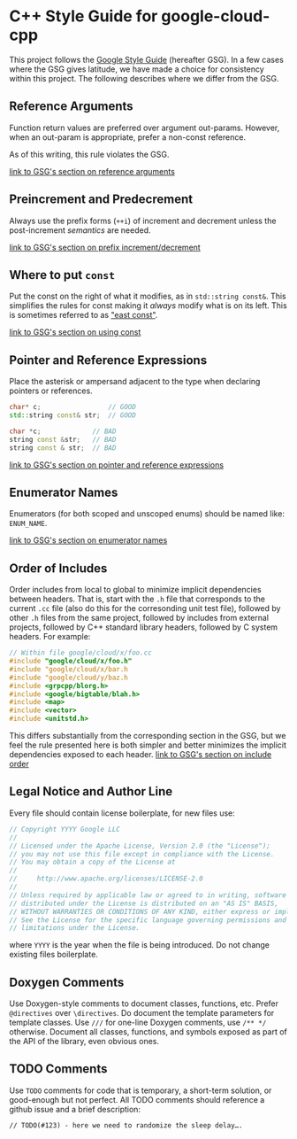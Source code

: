 # C++ Style Guide for google-cloud-cpp

This project follows the [Google Style Guide][google-style-guide-link]
(hereafter GSG). In a few cases where the GSG gives latitude, we have made a
choice for consistency within this project. The following describes where we
differ from the GSG.

[google-style-guide-link]: https://google.github.io/styleguide/cppguide.html

## Reference Arguments

Function return values are preferred over argument out-params. However, when an
out-param is appropriate, prefer a non-const reference.

As of this writing, this rule violates the GSG.

[link to GSG's section on reference arguments](https://google.github.io/styleguide/cppguide.html#Reference_Arguments)

## Preincrement and Predecrement

Always use the prefix forms (`++i`) of increment and decrement unless the
post-increment *semantics* are needed.

[link to GSG's section on prefix increment/decrement](https://google.github.io/styleguide/cppguide.html#Preincrement_and_Predecrement)

## Where to put `const`

Put the const on the right of what it modifies, as in `std::string const&`.
This simplifies the rules for const making it *always* modify what is on its
left. This is sometimes referred to as ["east const"][east-const-link].

[link to GSG's section on using const](https://google.github.io/styleguide/cppguide.html#Use_of_const)

[east-const-link]: https://google.com/search?q=c%2B%2B+"east+const"

## Pointer and Reference Expressions

Place the asterisk or ampersand adjacent to the type when declaring pointers or
references.

```C++
char* c;                 // GOOD
std::string const& str;  // GOOD

char *c;             // BAD
string const &str;   // BAD
string const & str;  // BAD
```

[link to GSG's section on pointer and reference expressions](https://google.github.io/styleguide/cppguide.html#Pointer_and_Reference_Expressions)

## Enumerator Names

Enumerators (for both scoped and unscoped enums) should be named like: `ENUM_NAME`.

[link to GSG's section on enumerator names](https://google.github.io/styleguide/cppguide.html#Enumerator_Names)

## Order of Includes

Order includes from local to global to minimize implicit dependencies between
headers. That is, start with the `.h` file that corresponds to the current
`.cc` file (also do this for the corresonding unit test file), followed by
other `.h` files from the same project, followed by includes from external
projects, followed by C++ standard library headers, followed by C system
headers. For example:

```C++
// Within file google/cloud/x/foo.cc
#include "google/cloud/x/foo.h"
#include "google/cloud/x/bar.h
#include "google/cloud/y/baz.h
#include <grpcpp/blorg.h>
#include <google/bigtable/blah.h>
#include <map>
#include <vector>
#include <unitstd.h>
```

This differs substantially from the corresponding section in the GSG, but we
feel the rule presented here is both simpler and better minimizes the implicit
dependencies exposed to each header.
[link to GSG's section on include order](https://google.github.io/styleguide/cppguide.html#Names_and_Order_of_Includes)

## Legal Notice and Author Line

Every file should contain license boilerplate, for new files use:

```C++
// Copyright YYYY Google LLC
//
// Licensed under the Apache License, Version 2.0 (the "License");
// you may not use this file except in compliance with the License.
// You may obtain a copy of the License at
//
//     http://www.apache.org/licenses/LICENSE-2.0
//
// Unless required by applicable law or agreed to in writing, software
// distributed under the License is distributed on an "AS IS" BASIS,
// WITHOUT WARRANTIES OR CONDITIONS OF ANY KIND, either express or implied.
// See the License for the specific language governing permissions and
// limitations under the License.
```

where `YYYY` is the year when the file is being introduced. Do not change existing files boilerplate.

## Doxygen Comments

Use Doxygen-style comments to document classes, functions, etc. Prefer
`@directives` over `\directives`. Do document the template parameters for
template classes. Use `///` for one-line Doxygen comments, use `/** */`
otherwise. Document all classes, functions, and symbols exposed as part of the
API of the library, even obvious ones.

## TODO Comments

Use `TODO` comments for code that is temporary, a short-term solution, or
good-enough but not perfect. All TODO comments should reference a github issue
and a brief description:

```
// TODO(#123) - here we need to randomize the sleep delay….
```
